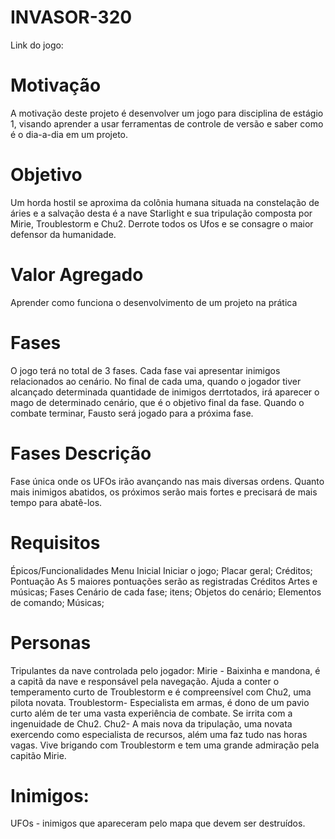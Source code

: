 # INVASOR-320
Link do jogo:

# Motivação
A motivação deste projeto é desenvolver um jogo para disciplina de estágio 1, visando aprender a usar ferramentas de controle de versão e saber como é o dia-a-dia em um projeto.

# Objetivo
Um horda hostil se aproxima da colônia humana situada na constelação de áries e a salvação desta é a nave Starlight e sua tripulação composta por Mirie, Troublestorm e Chu2. Derrote todos os Ufos e se consagre o maior defensor da humanidade.


# Valor Agregado
Aprender como funciona o desenvolvimento de um projeto na prática

# Fases
O jogo terá no total de 3 fases. Cada fase vai apresentar inimigos relacionados ao cenário. No final de cada uma, quando o jogador tiver alcançado determinada quantidade de inimigos derrtotados, irá aparecer o mago de determinado cenário, que é o objetivo final da fase. Quando o combate terminar, Fausto será jogado para a próxima fase.

# Fases	Descrição
Fase única onde os UFOs irão avançando nas mais diversas ordens. Quanto mais inimigos abatidos, os próximos serão mais fortes e precisará de mais tempo para abatê-los.

# Requisitos
Épicos/Funcionalidades
Menu Inicial Iniciar o jogo; Placar geral; Créditos;
Pontuação As 5 maiores pontuações serão as registradas
Créditos Artes e músicas;
Fases Cenário de cada fase; itens; Objetos do cenário; Elementos de comando; Músicas;

# Personas
Tripulantes da nave controlada pelo jogador:
Mirie - Baixinha e mandona, é a capitã da nave e responsável pela navegação. Ajuda a conter o temperamento curto de Troublestorm e é compreensível com Chu2, uma pilota novata.
Troublestorm- Especialista em armas, é dono de um pavio curto além de ter uma vasta experiência de combate. Se irrita com a ingenuidade de Chu2.
Chu2- A mais nova da tripulação, uma novata exercendo como especialista de recursos, além uma faz tudo nas horas vagas. Vive brigando com Troublestorm e tem uma grande admiração pela capitão Mirie. 

# Inimigos:
UFOs - inimigos que apareceram pelo mapa que devem ser destruídos.

